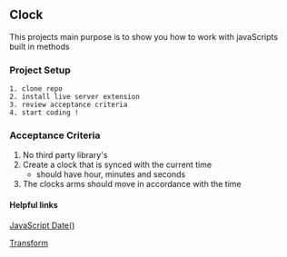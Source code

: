 <!-- ![Movie](./images/clock.mov) -->

## Clock

This projects main purpose is to show you how to work with javaScripts built in methods

### Project Setup

```
1. clone repo
2. install live server extension 
3. review acceptance criteria
4. start coding !
```

### Acceptance Criteria

1. No third party library's
2. Create a clock that is synced with the current time
   - should have hour, minutes and seconds
3. The clocks arms should move in accordance with the time

#### Helpful links

[JavaScript Date()](https://developer.mozilla.org/en-US/docs/Web/JavaScript/Reference/Global_Objects/Date)

[Transform](https://developer.mozilla.org/en-US/docs/Web/CSS/transform)
